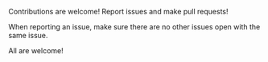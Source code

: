 Contributions are welcome! Report issues and make pull requests! 

When reporting an issue, make sure there are no other issues open with the same issue.

All are welcome!
